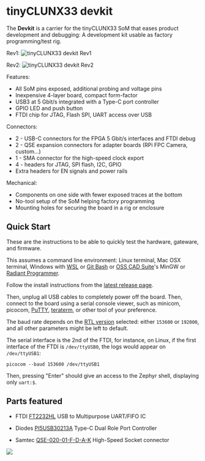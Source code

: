 # tinyCLUNX33 devkit

The **Devkit** is a carrier for the tinyCLUNX33 SoM that eases product
development and debugging:
A development kit usable as factory programming/test rig.

Rev1:
![tinyCLUNX33 devkit Rev1](tinyCLUNX33_devkit_Rev1_pinout.png)

Rev2:
![tinyCLUNX33 devkit Rev2](tinyCLUNX33_devkit_Rev2_pinout.png)

Features:
- All SoM pins exposed, additional probing and voltage pins
- Inexpensive 4-layer board, compact form-factor
- USB3 at 5 Gbit/s integrated with a Type-C port controller
- GPIO LED and push button
- FTDI chip for JTAG, Flash SPI, UART access over USB

Connectors:
- 2 - USB-C connectors for the FPGA 5 Gbit/s interfaces and FTDI debug
- 2 - QSE expansion connectors for adapter boards (RPi FPC Camera, custom...)
- 1 - SMA connector for the high-speed clock export
- 4 - headers for JTAG, SPI flash, I2C, GPIO
- Extra headers for EN signals and power rails

Mechanical:
- Components on one side with fewer exposed traces at the bottom
- No-tool setup of the SoM helping factory programming
- Mounting holes for securing the board in a rig or enclosure


## Quick Start

These are the instructions to be able to quickly test the
hardware, gateware, and firmware.

This assumes a command line environment:
Linux terminal, Mac OSX terminal, Windows with
[WSL](https://learn.microsoft.com/en-us/windows/wsl/install) or
[Git Bash](https://git-scm.com/download/win) or
[OSS CAD Suite](https://github.com/YosysHQ/oss-cad-suite-build)'s MinGW or
[Radiant Programmer](https://tinyclunx33.tinyvision.ai/md_som_flash.html#autotoc_md25).

Follow the install instructions from the
[latest release page](https://github.com/tinyvision-ai-inc/tinyclunx33_zephyr_example/releases/latest).

Then, unplug all USB cables to completely power off the board.
Then, connect to the board using a serial console viewer, such as minicom, picocom,
[PuTTY](https://www.chiark.greenend.org.uk/~sgtatham/putty/latest.html),
[teraterm](https://sourceforge.net/projects/tera-term/),
or other tool of your preference.

The baud rate depends on the [RTL version]() selected: either `153600` or `192000`, and all other parameters might be left to default.

The serial interface is the 2nd of the FTDI, for instance, on Linux, if the first interface of the FTDI is `/dev/ttyUSB0`, the logs would appear on `/dev/ttyUSB1`:

```
picocom --baud 153600 /dev/ttyUSB1
```

Then, pressing "Enter" should give an access to the Zephyr shell, displaying only `uart:$`.


## Parts featured

- FTDI
  [FT2232HL](https://ftdichip.com/wp-content/uploads/2020/07/DS_FT2232H.pdf)
  USB to Multipurpose UART/FIFO IC

- Diodes
  [PI5USB30213A](https://www.diodes.com/assets/Databriefs/PI5USB30213A-Product-Brief.pdf)
  Type-C Dual Role Port Controller

- Samtec
  [QSE-020-01-F-D-A-K](https://suddendocs.samtec.com/productspecs/qse-qte.pdf)
  High-Speed Socket connector
  
![](images/carrier_devkit_schematic.png)
